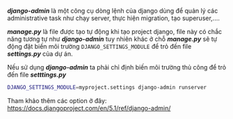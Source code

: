 ***django-admin*** là một công cụ dòng lệnh của django dùng để quản lý các administrative task như chạy server, thực hiện migration, tạo superuser,....

***manage.py*** là file được tạo tự động khi tạo project django, file này có chắc năng tương tự như ***django-admin*** tuy nhiên khác ở chỗ ***manage.py*** sẽ tự động đặt biến môi trường `DJANGO_SETTINGS_MODULE` để trỏ đến file ***settings.py*** của dự án.

Nếu sử dụng ***django-admin*** ta phải chỉ định biến môi trường thủ công để trỏ đến file ***setttings.py***
```bash
DJANGO_SETTINGS_MODULE=myproject.settings django-admin runserver
```

Tham khảo thêm các option ở đây: https://docs.djangoproject.com/en/5.1/ref/django-admin/